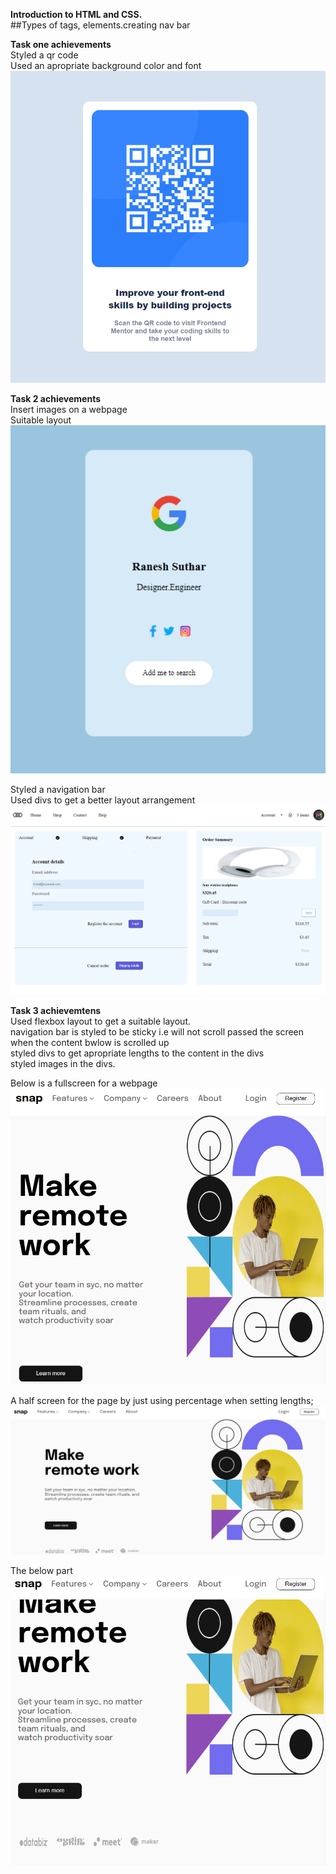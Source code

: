 **Introduction to HTML and CSS.**<br>
##Types of tags, elements.creating nav bar

**Task one achievements**<br>
Styled a qr code<br>
Used an apropriate background color and font<br>
<img src="https://github.com/Kib3Gabriel/HTML-CSS/blob/main/task1/task1.PNG" alt="Styled QR code">

**Task 2 achievements**<br>
Insert images on a webpage<br>
Suitable layout<br>
![simple webpage](https://github.com/Kib3Gabriel/HTML-CSS/blob/main/task2/task2.PNG)

Styled a navigation bar<br>
Used divs to get a better layout arrangement<br>
![simple dashboard](https://github.com/Kib3Gabriel/HTML-CSS/blob/main/task2/dashboard.PNG)

**Task 3 achievemtens**<br>
Used flexbox layout to get a suitable layout.<br>
navigation bar is styled to be sticky i.e will not scroll passed the screen when the content bwlow is scrolled up<br>
styled divs to get apropriate lengths to the content in the divs<br>
styled images in the divs.<br>

Below is a fullscreen for a webpage<br>
![full screen page](https://github.com/Kib3Gabriel/HTML-CSS/blob/main/task3/task3HalfScreen.PNG)

A half screen for the page by just using percentage when setting lengths;<br>
![half screen for a webpage](https://github.com/Kib3Gabriel/HTML-CSS/blob/main/task3/task3fullScreen.PNG)

The below part<br>
![below webpage when half full on screen](https://github.com/Kib3Gabriel/HTML-CSS/blob/main/task3/task3HalfScreenBelow.PNG)



